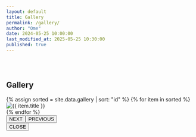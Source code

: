 ```yaml
---
layout: default
title: Gallery
permalink: /gallery/
author: "Ome"
date: 2024-05-25 10:00:00
last_modified_at: 2025-05-25 10:30:00
published: true
---
```

<section class="gallery-page__gallery" style="padding-top:30px;">
<h2>Gallery</h2>
<div class="gallery-page__grid">
{% assign sorted = site.data.gallery | sort: "id" %}
{% for item in sorted %}
<div class="image-wrapper" data-url="{{ item.url }}"><img src="{{ item.url }}" alt="{{ item.title }}" loading="lazy" decoding="async" class="image"></div>
{% endfor %}
</div>
</section>
<div id="imageModal" class="modal" tabindex="-1" role="dialog" aria-modal="true"><img class="modal-content" id="modalImg"><div class="cnt"><div class="cnt-1"><button class="next" aria-label="Next image" title="Next" type="button"><svg viewBox="0 0 24 24" style="display: none;" aria-hidden="true" xmlns="http://www.w3.org/2000/svg"><path fill="none" d="M6 8l8 8 8-8" stroke="#fff7f9" stroke-width="3" stroke-linejoin="miter" /></svg>NEXT</button><button class="prev" aria-label="Previous image" title="Previous" type="button"><svg viewBox="0 0 24 24" style="display: none;" aria-hidden="true" xmlns="http://www.w3.org/2000/svg"><path fill="none" d="M4 18l8-8 8 8" stroke="#fff7f9" stroke-width="3" stroke-linejoin="miter" /></svg>PREVIOUS</button></div><button class="close" aria-label="Close modal" title="Close" type="button"><svg aria-hidden="true" style="display: none;" focusable="false" xmlns="http://www.w3.org/2000/svg" fill="currentColor" viewBox="0 0 16 16"><path stroke="#fff7f9" stroke-width="2" d="M2.146 2.854a.5.5 0 1 1 .708-.708L8 7.293l5.146-5.147a.5.5 0 0 1 .708.708L8.707 8l5.147 5.146a.5.5 0 0 1-.708.708L8 8.707l-5.146 5.147a.5.5 0 0 1-.708-.708L7.293 8z"></path></svg>CLOSE</button></div></div>